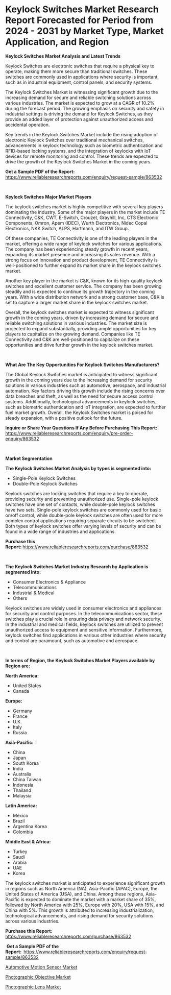<p><h1>Keylock Switches Market Research Report Forecasted for Period from 2024 -  2031 by Market Type, Market Application, and Region</h1></p><p><strong>Keylock Switches Market Analysis and Latest Trends</strong></p>
<p><p>Keylock Switches are electronic switches that require a physical key to operate, making them more secure than traditional switches. These switches are commonly used in applications where security is important, such as in industrial equipment, control panels, and security systems.</p><p>The Keylock Switches Market is witnessing significant growth due to the increasing demand for secure and reliable switching solutions across various industries. The market is expected to grow at a CAGR of 10.2% during the forecast period. The growing emphasis on security and safety in industrial settings is driving the demand for Keylock Switches, as they provide an added layer of protection against unauthorized access and accidental operation.</p><p>Key trends in the Keylock Switches Market include the rising adoption of electronic Keylock Switches over traditional mechanical switches, advancements in keylock technology such as biometric authentication and RFID-based locking systems, and the integration of keylocks with IoT devices for remote monitoring and control. These trends are expected to drive the growth of the Keylock Switches Market in the coming years.</p></p>
<p><strong>Get a Sample PDF of the Report:&nbsp;</strong> <a href="https://www.reliableresearchreports.com/enquiry/request-sample/863532">https://www.reliableresearchreports.com/enquiry/request-sample/863532</a></p>
<p>&nbsp;</p>
<p><strong>Keylock Switches Major Market Players</strong></p>
<p><p>The keylock switches market is highly competitive with several key players dominating the industry. Some of the major players in the market include TE Connectivity, C&K, CWT, E-Switch, Crouzet, Grayhill, Inc, CTS Electronic Components, Omron, Apem (IDEC), Wurth Electronics, Nidec Copal Electronics, NKK Switch, ALPS, Hartmann, and ITW Group.</p><p>Of these companies, TE Connectivity is one of the leading players in the market, offering a wide range of keylock switches for various applications. The company has been experiencing steady growth in recent years, expanding its market presence and increasing its sales revenue. With a strong focus on innovation and product development, TE Connectivity is well-positioned to further expand its market share in the keylock switches market.</p><p>Another key player in the market is C&K, known for its high-quality keylock switches and excellent customer service. The company has been growing steadily and is expected to continue its growth trajectory in the coming years. With a wide distribution network and a strong customer base, C&K is set to capture a larger market share in the keylock switches market.</p><p>Overall, the keylock switches market is expected to witness significant growth in the coming years, driven by increasing demand for secure and reliable switching solutions in various industries. The market size is projected to expand substantially, providing ample opportunities for key players to capitalize on the growing demand. Companies like TE Connectivity and C&K are well-positioned to capitalize on these opportunities and drive further growth in the keylock switches market.</p></p>
<p>&nbsp;</p>
<p><strong>What Are The Key Opportunities For Keylock Switches Manufacturers?</strong></p>
<p><p>The Global Keylock Switches market is anticipated to witness significant growth in the coming years due to the increasing demand for security solutions in various industries such as automotive, aerospace, and industrial automation. Key factors driving this growth include the rising concerns over data breaches and theft, as well as the need for secure access control systems. Additionally, technological advancements in keylock switches, such as biometric authentication and IoT integration, are expected to further fuel market growth. Overall, the Keylock Switches market is poised for steady expansion, with a positive outlook for the future.</p></p>
<p><strong>Inquire or Share Your Questions If Any Before Purchasing This Report:</strong> <a href="https://www.reliableresearchreports.com/enquiry/pre-order-enquiry/863532">https://www.reliableresearchreports.com/enquiry/pre-order-enquiry/863532</a></p>
<p>&nbsp;</p>
<p><strong>Market Segmentation</strong></p>
<p><strong>The Keylock Switches Market Analysis by types is segmented into:</strong></p>
<p><ul><li>Single-Pole Keylock Switches</li><li>Double-Pole Keylock Switches</li></ul></p>
<p><p>Keylock switches are locking switches that require a key to operate, providing security and preventing unauthorized use. Single-pole keylock switches have one set of contacts, while double-pole keylock switches have two sets. Single-pole keylock switches are commonly used for basic on/off control, while double-pole keylock switches are often used for more complex control applications requiring separate circuits to be switched. Both types of keylock switches offer varying levels of security and can be found in a wide range of industries and applications.</p></p>
<p><strong>Purchase this Report:&nbsp;</strong><a href="https://www.reliableresearchreports.com/purchase/863532">https://www.reliableresearchreports.com/purchase/863532</a></p>
<p>&nbsp;</p>
<p><strong>The Keylock Switches Market Industry Research by Application is segmented into:</strong></p>
<p><ul><li>Consumer Electronics & Appliance</li><li>Telecommunications</li><li>Industrial & Medical</li><li>Others</li></ul></p>
<p><p>Keylock switches are widely used in consumer electronics and appliances for security and control purposes. In the telecommunications sector, these switches play a crucial role in ensuring data privacy and network security. In the industrial and medical fields, keylock switches are utilized to prevent unauthorized access to equipment and sensitive information. Furthermore, keylock switches find applications in various other industries where security and control are paramount, such as automotive and aerospace.</p></p>
<p>&nbsp;</p>
<p><strong>In terms of Region, the Keylock Switches Market Players available by Region are:</strong></p>
<p>
    <p> <strong> North America: </strong>
        <ul>
            <li>United States</li>
            <li>Canada</li>
        </ul>
        </p> 
    <p> <strong> Europe: </strong>
        <ul>
            <li>Germany</li>
            <li>France</li>
            <li>U.K.</li>
            <li>Italy</li>
            <li>Russia</li>
        </ul>
        </p> 
    <p> <strong> Asia-Pacific: </strong>
        <ul>
            <li>China</li>
            <li>Japan</li>
            <li>South Korea</li>
            <li>India</li>
            <li>Australia</li>
            <li>China Taiwan</li>
            <li>Indonesia</li>
            <li>Thailand</li>
            <li>Malaysia</li>
        </ul>
        </p> 
    <p> <strong> Latin America: </strong>
        <ul>
            <li>Mexico</li>
            <li>Brazil</li>
            <li>Argentina Korea</li>
            <li>Colombia</li>
        </ul>
        </p> 
    <p> <strong> Middle East & Africa: </strong>
        <ul>
            <li>Turkey</li>
            <li>Saudi</li>
            <li>Arabia</li>
            <li>UAE</li>
            <li>Korea</li>
        </ul>
    </p>
    </p>
<p><p>The keylock switches market is anticipated to experience significant growth in regions such as North America (NA), Asia-Pacific (APAC), Europe, the United States of America (USA), and China. Among these regions, Asia-Pacific is expected to dominate the market with a market share of 35%, followed by North America with 25%, Europe with 20%, USA with 15%, and China with 5%. This growth is attributed to increasing industrialization, technological advancements, and rising demand for security solutions across various industries.</p></p>
<p><strong>Purchase this Report: </strong><a href="https://www.reliableresearchreports.com/purchase/863532">https://www.reliableresearchreports.com/purchase/863532</a></p>
<p>&nbsp;<strong>Get a Sample PDF of the Report:&nbsp;&nbsp;</strong><a href="https://www.reliableresearchreports.com/enquiry/request-sample/863532">https://www.reliableresearchreports.com/enquiry/request-sample/863532</a></p>
<p><strong></strong></p>
<p><p><a href="https://github.com/Angelnienowdseej3e45z3p8c/Market-Research-Report-List-1/blob/main/automotive-motion-sensor-market.md">Automotive Motion Sensor Market</a></p><p><a href="https://github.com/khayangel/Market-Research-Report-List-2/blob/main/photographic-objective-market.md">Photographic Objective Market</a></p><p><a href="https://github.com/YashRP12/Market-Research-Report-List-3/blob/main/photographic-lens-market.md">Photographic Lens Market</a></p></p>